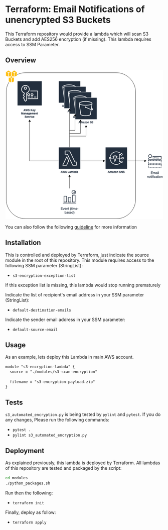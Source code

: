 # Terraform: Email Notifications of unencrypted S3 Buckets

This Terraform repository would provide a lambda which will scan S3 Buckets and add AES256 encryption (if missing). This lambda requires access to SSM Parameter.

## Overview

![Image](lambda-s3encryption.png?raw=true)

You can also follow the following [guideline](https://medium.com/@obutterbach/scan-and-set-server-side-encryption-on-all-of-your-s3-buckets-with-terraform-4267b7483e0e) for more information

## Installation

This is controlled and deployed by Terraform, just indicate the source module in the root of this repository. This module requires access to the following SSM parameter (StringList):
- `s3-encryption-exception-list`

If this exception list is missing, this lambda would stop running prematurely

Indicate the list of recipient's email address in your SSM parameter (StringList):
- `default-destination-emails`

Indicate the sender email address in your SSM parameter:
- `default-source-email`

## Usage

As an example, lets deploy this Lambda in main AWS account.

```hcl
module "s3-encryption-lambda" {
  source = "./modules/s3-scan-encryption"

  filename = "s3-encryption-payload.zip"
}
```

## Tests

`s3_automated_encryption.py` is being tested by `pylint` and `pytest`. If you do any changes, Please run the following commands:
- `pytest .`
- `pylint s3_automated_encryption.py`

## Deployment

As explained previously, this lambda is deployed by Terraform. All lambdas of this repository are tested and packaged by the script:
```bash
cd modules
./python_packages.sh
```

Run then the following:

- `terraform init`

Finally, deploy as follow:

- `terraform apply`
